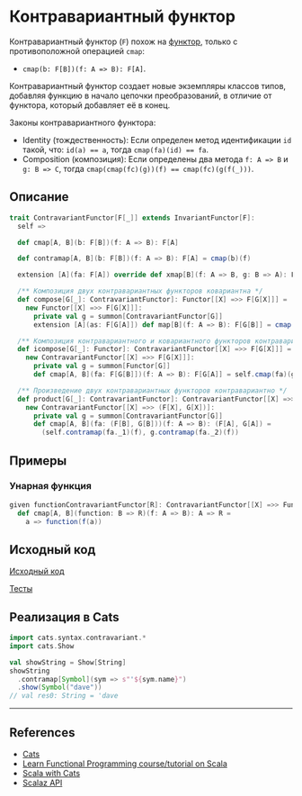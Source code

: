 # Контравариантный функтор

Контравариантный функтор (`F`) похож на [функтор](functor), только с противоположной операцией `cmap`:
- `cmap(b: F[B])(f: A => B): F[A]`.

Контравариантный функтор создает новые экземпляры классов типов, добавляя функцию в начало цепочки преобразований,
в отличие от функтора, который добавляет её в конец.

Законы контравариантного функтора:
- Identity (тождественность): Если определен метод идентификации `id` такой, что: `id(a) == a`,
  тогда `cmap(fa)(id) == fa`.
- Composition (композиция): Если определены два метода `f: A => B` и `g: B => C`, тогда `cmap(cmap(fc)(g))(f) == cmap(fc)(g(f(_)))`.


## Описание

```scala
trait ContravariantFunctor[F[_]] extends InvariantFunctor[F]:
  self =>

  def cmap[A, B](b: F[B])(f: A => B): F[A]

  def contramap[A, B](b: F[B])(f: A => B): F[A] = cmap(b)(f)

  extension [A](fa: F[A]) override def xmap[B](f: A => B, g: B => A): F[B] = cmap(fa)(g)

  /** Композиция двух контравариантных функторов ковариантна */
  def compose[G[_]: ContravariantFunctor]: Functor[[X] =>> F[G[X]]] =
    new Functor[[X] =>> F[G[X]]]:
      private val g = summon[ContravariantFunctor[G]]
      extension [A](as: F[G[A]]) def map[B](f: A => B): F[G[B]] = cmap(as)(gb => g.cmap(gb)(f))

  /** Композиция контравариантного и ковариантного функторов контравариантна */
  def icompose[G[_]: Functor]: ContravariantFunctor[[X] =>> F[G[X]]] =
    new ContravariantFunctor[[X] =>> F[G[X]]]:
      private val g = summon[Functor[G]]
      def cmap[A, B](fa: F[G[B]])(f: A => B): F[G[A]] = self.cmap(fa)(g.lift(f))

  /** Произведение двух контравариантных функторов контравариантно */
  def product[G[_]: ContravariantFunctor]: ContravariantFunctor[[X] =>> (F[X], G[X])] =
    new ContravariantFunctor[[X] =>> (F[X], G[X])]:
      private val g = summon[ContravariantFunctor[G]]
      def cmap[A, B](fa: (F[B], G[B]))(f: A => B): (F[A], G[A]) =
        (self.contramap(fa._1)(f), g.contramap(fa._2)(f))
```

## Примеры

### Унарная функция

```scala
given functionContravariantFunctor[R]: ContravariantFunctor[[X] =>> Function1[X, R]] with
  def cmap[A, B](function: B => R)(f: A => B): A => R =
    a => function(f(a))
```

## Исходный код

[Исходный код](https://gitflic.ru/project/artemkorsakov/scalabook/blob?file=examples%2Fsrc%2Fmain%2Fscala%2Ftypeclass%2Fmonad%2FContravariantFunctor.scala&plain=1)

[Тесты](https://gitflic.ru/project/artemkorsakov/scalabook/blob?file=examples%2Fsrc%2Ftest%2Fscala%2Ftypeclass%2Fmonad%2FContravariantFunctorSuite.scala)


## Реализация в Cats

```scala
import cats.syntax.contravariant.*
import cats.Show

val showString = Show[String]
showString
  .contramap[Symbol](sym => s"'${sym.name}")
  .show(Symbol("dave"))
// val res0: String = 'dave
```


---

## References

- [Cats](https://typelevel.org/cats/typeclasses/contravariant.html)
- [Learn Functional Programming course/tutorial on Scala](https://github.com/dehun/learn-fp) 
- [Scala with Cats](https://www.scalawithcats.com/dist/scala-with-cats.html#contravariant)
- [Scalaz API](https://javadoc.io/static/org.scalaz/scalaz-core_3/7.3.6/scalaz/Contravariant.html)
